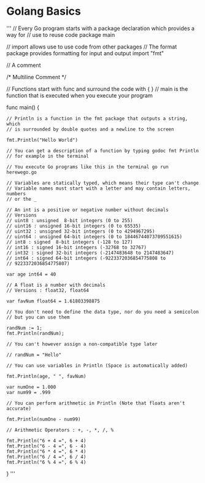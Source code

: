 # Golang Basics

'''  // Every Go program starts with a package declaration which provides a way for
// use to reuse code
package main
 
// import allows use to use code from other packages
// The format package provides formatting for input and output
import "fmt"
 
// A comment
 
/*
Multiline Comment
*/
 
// Functions start with func and surround the code with { }
// main is the function that is executed when you execute your program
 
func main() {
 
	// Println is a function in the fmt package that outputs a string, which
	// is surrounded by double quotes and a newline to the screen
	
	fmt.Println("Hello World")
	
	// You can get a description of a function by typing godoc fmt Println
	// for example in the terminal
	
	// You execute Go programs like this in the terminal go run herewego.go
	
	// Variables are statically typed, which means their type can't change
	// Variable names must start with a letter and may contain letters, numbers
	// or the _
	
	// An int is a positive or negative number without decimals
	// Versions 
	// uint8 : unsigned  8-bit integers (0 to 255)
	// uint16 : unsigned 16-bit integers (0 to 65535)
	// uint32 : unsigned 32-bit integers (0 to 4294967295)
	// uint64 : unsigned 64-bit integers (0 to 18446744073709551615)
	// int8 : signed  8-bit integers (-128 to 127)
	// int16 : signed 16-bit integers (-32768 to 32767)
	// int32 : signed 32-bit integers (-2147483648 to 2147483647)
	// int64 : signed 64-bit integers (-9223372036854775808 to 
	// 9223372036854775807)
	
	var age int64 = 40
	
	// A float is a number with decimals
	// Versions : float32, float64
	
	var favNum float64 = 1.61803398875
	
	// You don't need to define the data type, nor do you need a semicolon
	// but you can use them
	
	randNum := 1;
	fmt.Println(randNum);
	
	// You can't however assign a non-compatible type later
	
	// randNum = "Hello"
	
	// You can use variables in Println (Space is automatically added)
	
	fmt.Println(age, " ", favNum)
	
	var numOne = 1.000
	var num99 = .999
	
	// You can perform arithmetic in Println (Note that floats aren't accurate)
	
	fmt.Println(numOne - num99)
	
	// Arithmetic Operators : +, -, *, /, %
	
	fmt.Println("6 + 4 =", 6 + 4)
	fmt.Println("6 - 4 =", 6 - 4)
	fmt.Println("6 * 4 =", 6 * 4)
	fmt.Println("6 / 4 =", 6 / 4)
	fmt.Println("6 % 4 =", 6 % 4)
 
} '''
